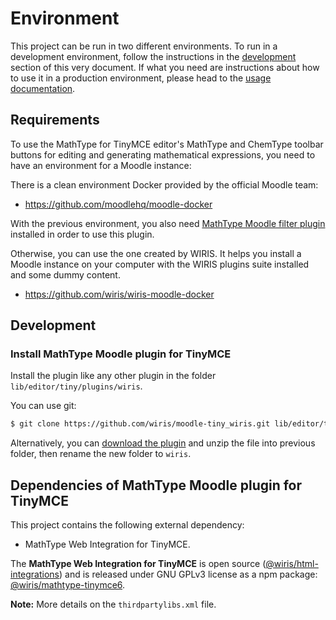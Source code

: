 # Environment

This project can be run in two different environments. To run in a development environment, follow the instructions in the [development](#development) section of this very document. If what you need are instructions about how to use it in a production environment, please head to the [usage documentation](../usage/README.md#production).

## Requirements

To use the MathType for TinyMCE editor's MathType and ChemType toolbar buttons for editing and generating mathematical expressions, you need to have an environment for a Moodle instance:

There is a clean environment Docker provided by the official Moodle team:

- https://github.com/moodlehq/moodle-docker

With the previous environment, you also need [MathType Moodle filter plugin](https://github.com/wiris/moodle-filter_wiris) installed in order to use this plugin.

Otherwise, you can use the one created by WIRIS. It helps you install a Moodle instance on your computer with the WIRIS plugins suite installed and some dummy content.

- https://github.com/wiris/wiris-moodle-docker

## Development

### Install MathType Moodle plugin for TinyMCE

Install the plugin like any other plugin in the folder `lib/editor/tiny/plugins/wiris`.

You can use git:

```sh
$ git clone https://github.com/wiris/moodle-tiny_wiris.git lib/editor/tiny/plugins/wiris
```

Alternatively, you can [download the plugin](https://github.com/wiris/moodle-tiny_wiris/archive/main.zip) and unzip the file into previous folder, then rename the new folder to `wiris`.

## Dependencies of MathType Moodle plugin for TinyMCE

This project contains the following external dependency:

* MathType Web Integration for TinyMCE.

The **MathType Web Integration for TinyMCE** is open source ([@wiris/html-integrations](https://github.com/wiris/html-integrations/tree/master/packages/tinymce6)) and is released under GNU GPLv3 license as a npm package: [@wiris/mathtype-tinymce6](https://www.npmjs.com/package/@wiris/mathtype-tinymce6).

**Note:** More details on the `thirdpartylibs.xml` file.
